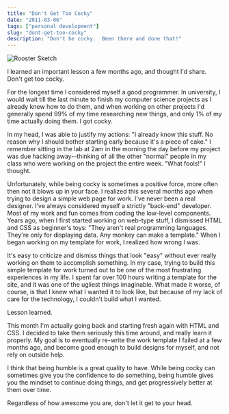 ```yaml
---
title: "Don't Get Too Cocky"
date: "2011-03-06"
tags: ["personal development"]
slug: "dont-get-too-cocky"
description: "Don't be cocky.  Been there and done that!"
---
```



![Rooster Sketch][]


I learned an important lesson a few months ago, and thought I'd share.  Don't
get too cocky.

For the longest time I considered myself a good programmer.  In university, I
would wait till the last minute to finish my computer science projects as I
already knew how to do them, and when working on other projects I'd generally
spend 99% of my time researching new things, and only 1% of my time actually
doing them.  I got cocky.

In my head, I was able to justify my actions: "I already know this stuff.  No
reason why I should bother starting early because it's a piece of cake."  I
remember sitting in the lab at 2am in the morning the day before my project was
due hacking away--thinking of all the other "normal" people in my class who
were working on the project the entire week.  "What fools!" I thought.

Unfortunately, while being cocky is sometimes a positive force, more often then
not it blows up in your face.  I realized this several months ago when trying
to design a simple web page for work.  I've never been a real designer.  I've
always considered myself a strictly "back-end" developer.  Most of my work and
fun comes from coding the low-level components.  Years ago, when I first
started working on web-type stuff, I dismissed HTML and CSS as beginner's
toys: "They aren't real programming languages.  They're only for displaying
data.  Any monkey can make a template."  When I began working on my template
for work, I realized how wrong I was.

It's easy to criticize and dismiss things that look "easy" without ever really
working on them to accomplish something.  In my case, trying to build this
simple template for work turned out to be one of the most frustrating
experiences in my life.  I spent far over 100 hours writing a template for the
site, and it was one of the ugliest things imaginable.  What made it worse, of
course, is that I knew what I wanted it to look like, but because of my lack
of care for the technology, I couldn't build what I wanted.

Lesson learned.

This month I'm actually going back and starting fresh again with HTML and CSS.
I decided to take them seriously this time around, and really learn it
properly.  My goal is to eventually re-write the work template I failed at a
few months ago, and become good enough to build designs for myself, and not
rely on outside help.

I think that being humble is a great quality to have.  While being cocky can
sometimes give you the confidence to do something, being humble gives you the
mindset to continue doing things, and get progressively better at them over
time.

Regardless of how awesome you are, don't let it get to your head.


  [Rooster Sketch]: {filename}/images/2011/rooster-sketch.png "Rooster Sketch"
